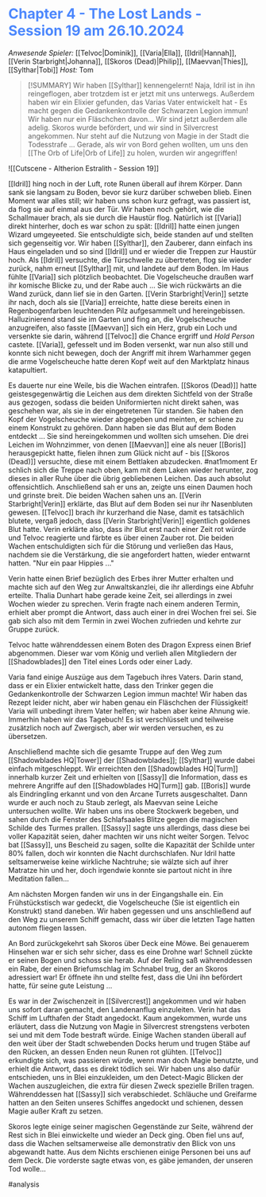# <font color = 4d88fd>Chapter 4 - The Lost Lands - Session 19 am 26.10.2024</font>

_Anwesende Spieler:_ [[Telvoc|Dominik]], [[Varia|Ella]], [[Idril|Hannah]], [[Verin Starbright|Johanna]], [[Skoros (Dead)|Philip]], [[Maevvan|Thies]], [[Sylthar|Tobi]]
_Host:_ Tom

>[!SUMMARY]
>Wir haben [[Sylthar]] kennengelernt! Naja, Idril ist in ihn reingeflogen, aber trotzdem ist er jetzt mit uns unterwegs. Außerdem haben wir ein Elixier gefunden, das Varias Vater entwickelt hat - Es macht gegen die Gedankenkontrolle der Schwarzen Legion immun! Wir haben nur ein Fläschchen davon... Wir sind jetzt außerdem alle adelig. Skoros wurde befördert, und wir sind in Silvercrest angekommen. Nur steht auf die Nutzung von Magie in der Stadt die Todesstrafe ... 
>Gerade, als wir von Bord gehen wollten, um uns den [[The Orb of Life|Orb of Life]] zu holen, wurden wir angegriffen! 

![[Cutscene - Altherion Estralith - Session 19]]

[[Idril]] hing noch in der Luft, rote Runen überall auf ihrem Körper. Dann sank sie langsam zu Boden, bevor sie kurz darüber schweben blieb. Einen Moment war alles still; wir haben uns schon kurz gefragt, was passiert ist, da flog sie auf einmal aus der Tür. Wir haben noch gehört, wie die Schallmauer brach, als sie durch die Haustür flog. Natürlich ist [[Varia]] direkt hinterher, doch es war schon zu spät: [[Idril]] hatte einen jungen Wizard umgeyeeted. Sie entschuldigte sich, beide standen auf und stellten sich gegenseitig vor. Wir haben [[Sylthar]], den Zauberer, dann einfach ins Haus eingeladen und so sind [[Idril]] und er wieder die Treppen zur Haustür hoch. Als [[Idril]] versuchte, die Türschwelle zu übertreten, flog sie wieder zurück, nahm erneut [[Sylthar]] mit, und landete auf dem Boden. Im Haus fühlte [[Varia]] sich plötzlich beobachtet. Die Vogelscheuche draußen warf ihr komische Blicke zu, und der Rabe auch ... Sie wich rückwärts an die Wand zurück, dann lief sie in den Garten. [[Verin Starbright|Verin]] setzte ihr nach, doch als sie [[Varia]] erreichte, hatte diese bereits einen in Regenbogenfarben leuchtenden Pilz aufgesammelt und hereingebissen.
Halluzinierend stand sie im Garten und fing an, die Vogelscheuche anzugreifen, also fasste [[Maevvan]] sich ein Herz, grub ein Loch und versenkte sie darin, während [[Telvoc]] die Chance ergriff und *Hold Person* castete. [[Varia]], gefesselt und im Boden versenkt, war nun also still und konnte sich nicht bewegen, doch der Angriff mit ihrem Warhammer gegen die arme Vogelscheuche hatte deren Kopf weit auf den Marktplatz hinaus katapultiert. 

Es dauerte nur eine Weile, bis die Wachen eintrafen. [[Skoros (Dead)]] hatte geistesgegenwärtig die Leichen aus dem direkten Sichtfeld von der Straße aus gezogen, sodass die beiden Uniformierten nicht direkt sahen, was geschehen war, als sie in der eingetretenen Tür standen.  Sie haben den Kopf der Vogelscheuche wieder abgegeben und meinten, er schiene zu einem Konstrukt zu gehören. Dann haben sie das Blut auf dem Boden entdeckt ... Sie sind hereingekommen und wollten sich umsehen. Die drei Leichen im Wohnzimmer, von denen [[Maevvan]] eine als neuer [[Boris]] herausgepickt hatte, fielen ihnen zum Glück nicht auf - bis [[Skoros (Dead)]] versuchte, diese mit einem Bettlaken abzudecken. #nat1moment Er schlich sich die Treppe nach oben, kam mit dem Laken wieder herunter, zog dieses in aller Ruhe über die übrig gebliebenen Leichen. Das auch absolut offensichtlich. Anschließend sah er uns an, zeigte uns einen Daumen hoch und grinste breit.
Die beiden Wachen sahen uns an. [[Verin Starbright|Verin]] erklärte, das Blut auf dem Boden sei nur ihr Nasenbluten gewesen. [[Telvoc]] brach ihr kurzerhand die Nase, damit es tatsächlich blutete, vergaß jedoch, dass [[Verin Starbright|Verin]] eigentlich goldenes Blut hatte. Verin erklärte also, dass ihr Blut erst nach einer Zeit rot würde und Telvoc reagierte und färbte es über einen Zauber rot. Die beiden Wachen entschuldigten sich für die Störung und verließen das Haus, nachdem sie die Verstärkung, die sie angefordert hatten, wieder entwarnt hatten. "Nur ein paar Hippies ..."

Verin hatte einen Brief bezüglich des Erbes ihrer Mutter erhalten und machte sich auf den Weg zur Anwaltskanzlei, die ihr allerdings eine Abfuhr erteilte. Thalia Dunhart habe gerade keine Zeit, sei allerdings in zwei Wochen wieder zu sprechen. Verin fragte nach einem anderen Termin, erhielt aber prompt die Antwort, dass auch einer in drei Wochen frei sei. Sie gab sich also mit dem Termin in zwei Wochen zufrieden und kehrte zur Gruppe zurück.

Telvoc hatte währenddessen einem Boten des Dragon Express einen Brief abgenommen. Dieser war vom König und verlieh allen Mitgliedern der [[Shadowblades]] den Titel eines Lords oder einer Lady. 

Varia fand einige Auszüge aus dem Tagebuch ihres Vaters. Darin stand, dass er ein Elixier entwickelt hatte, dass den Trinker gegen die Gedankenkontrolle der Schwarzen Legion immun machte! Wir haben das Rezept leider nicht, aber wir haben genau ein Fläschchen der Flüssigkeit! Varia will unbedingt ihrem Vater helfen; wir haben aber keine Ahnung wie. Immerhin haben wir das Tagebuch! Es ist verschlüsselt und teilweise zusätzlich noch auf Zwergisch, aber wir werden versuchen, es zu übersetzen.

Anschließend machte sich die gesamte Truppe auf den Weg zum [[Shadowblades HQ|Tower]] der [[Shadowblades]]; [[Sylthar]] wurde dabei einfach mitgeschleppt. Wir erreichten den [[Shadowblades HQ|Turm]] innerhalb kurzer Zeit und erhielten von [[Sassy]] die Information, dass es mehrere Angriffe auf den [[Shadowblades HQ|Turm]] gab. [[Boris]] wurde als Eindringling erkannt und von den Arcane Turrets ausgeschaltet. Dann wurde er auch noch zu Staub zerlegt, als Maevvan seine Leiche untersuchen wollte. 
Wir haben uns ins obere Stockwerk begeben, und sahen durch die Fenster des Schlafsaales Blitze gegen die magischen Schilde des Turmes prallen. [[Sassy]] sagte uns allerdings, dass diese bei voller Kapazität seien, daher machten wir uns nicht weiter Sorgen. Telvoc bat [[Sassy]], uns Bescheid zu sagen, sollte die Kapazität der Schilde unter 80% fallen, doch wir konnten die Nacht durchschlafen. Nur Idril hatte seltsamerweise keine wirkliche Nachtruhe; sie wälzte sich auf ihrer Matratze hin und her, doch irgendwie konnte sie partout nicht in ihre Meditation fallen...

Am nächsten Morgen fanden wir uns in der Eingangshalle ein. Ein Frühstückstisch war gedeckt, die Vogelscheuche (Sie ist eigentlich ein Konstrukt) stand daneben. 
Wir haben gegessen und uns anschließend auf den Weg zu unserem Schiff gemacht, dass wir über die letzten Tage hatten autonom fliegen lassen.

An Bord zurückgekehrt sah Skoros über Deck eine Möwe. Bei genauerem Hinsehen war er sich sehr sicher, dass es eine Drohne war! Schnell zückte er seinen Bogen und schoss sie herab. Auf der Reling saß währenddessen ein Rabe, der einen Briefumschlag im Schnabel trug, der an Skoros adressiert war! Er öffnete ihn und stellte fest, dass die Uni ihn befördert hatte, für seine gute Leistung ... 

Es war in der Zwischenzeit in [[Silvercrest]] angekommen und wir haben uns sofort daran gemacht, den Landenanflug einzuleiten. Verin hat das Schiff im Lufthafen der Stadt angedockt. Kaum angekommen, wurde uns erläutert, dass die Nutzung von Magie in Silvercrest strengstens verboten sei und mit dem Tode bestraft würde. Einige Wachen standen überall auf den weit über der Stadt schwebenden Docks herum und trugen Stäbe auf den Rücken, an dessen Enden neun Runen rot glühten. [[Telvoc]] erkundigte sich, was passieren würde, wenn man doch Magie benutzte, und erhielt die Antwort, dass es direkt tödlich sei. Wir haben uns also dafür entschieden, uns in Blei einzukleiden, um den Detect-Magic Blicken der Wachen auszugleichen, die extra für diesen Zweck spezielle Brillen tragen. Währenddessen hat [[Sassy]] sich verabschiedet. Schläuche und Greifarme hatten an den Seiten unseres Schiffes angedockt und schienen, dessen Magie außer Kraft zu setzen. 

Skoros legte einige seiner magischen Gegenstände zur Seite, während der Rest sich in Blei einwickelte und wieder an Deck ging. Oben fiel uns auf, dass die Wachen seltsamerweise alle demonstrativ den Blick von uns abgewandt hatte.
Aus dem Nichts erschienen einige Personen bei uns auf dem Deck. Die vorderste sagte etwas von, es gäbe jemanden, der unseren Tod wolle...

#analysis
